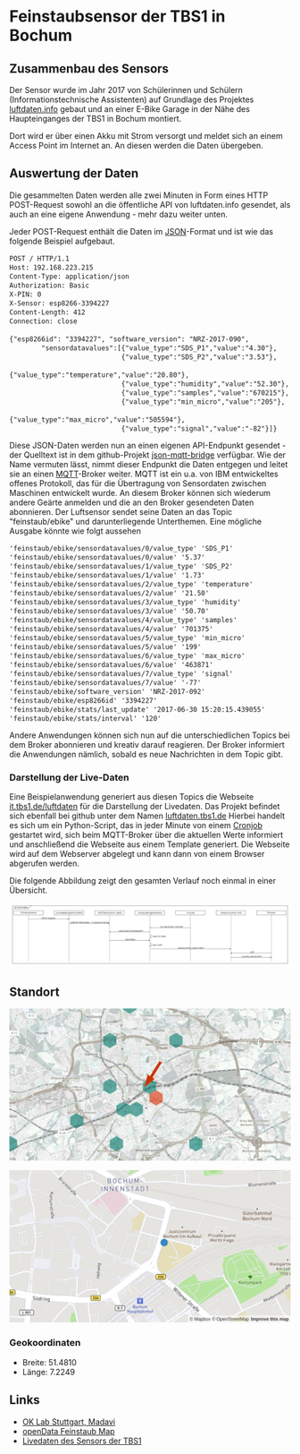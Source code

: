 # Feinstaubsensor der TBS1 in Bochum

## Zusammenbau des Sensors

Der Sensor wurde im Jahr 2017 von Schülerinnen und Schülern
(Informationstechnische Assistenten) auf Grundlage des Projektes
[luftdaten.info](http://www.luftdaten.info) gebaut und
an einer E-Bike Garage in der Nähe des Haupteinganges der TBS1 in Bochum
montiert.
<!-- TODO Hier wären ein paar Bilder und weitere Informationen schön. -->

Dort wird er über einen Akku mit Strom versorgt und meldet sich an einem
Access Point im Internet an. An diesen werden die Daten übergeben.

## Auswertung der Daten

Die gesammelten Daten werden alle zwei Minuten in Form eines HTTP
POST-Request sowohl an die
öffentliche API von luftdaten.info gesendet, als auch an eine eigene
Anwendung - mehr dazu weiter unten.

Jeder POST-Request enthält die Daten im
[JSON](https://de.wikipedia.org/wiki/JavaScript_Object_Notation)-Format
und ist wie das folgende Beispiel aufgebaut.

    POST / HTTP/1.1
    Host: 192.168.223.215
    Content-Type: application/json
    Authorization: Basic
    X-PIN: 0
    X-Sensor: esp8266-3394227
    Content-Length: 412
    Connection: close
    
    {"esp8266id": "3394227", "software_version": "NRZ-2017-090",
            "sensordatavalues":[{"value_type":"SDS_P1","value":"4.30"},
                                {"value_type":"SDS_P2","value":"3.53"},
                                {"value_type":"temperature","value":"20.80"},
                                {"value_type":"humidity","value":"52.30"},
                                {"value_type":"samples","value":"670215"},
                                {"value_type":"min_micro","value":"205"},
                                {"value_type":"max_micro","value":"505594"},
                                {"value_type":"signal","value":"-82"}]}

Diese JSON-Daten werden nun an einen eigenen API-Endpunkt gesendet - der
Quelltext ist in dem github-Projekt
[json-mqtt-bridge](https://github.com/tbs1-bo/feinstaub-json-mqtt-bridge)
verfügbar. Wie der Name vermuten lässt, nimmt dieser Endpunkt die Daten
entgegen und leitet sie an einen
[MQTT](https://de.wikipedia.org/wiki/MQTT)-Broker
weiter. MQTT ist ein u.a. von IBM entwickeltes offenes Protokoll,
das für die Übertragung von Sensordaten zwischen Maschinen entwickelt wurde.
An diesem Broker können sich wiederum andere Geärte anmelden und die an den
Broker gesendeten Daten abonnieren. Der Luftsensor sendet seine Daten
an das Topic "feinstaub/ebike" und darunterliegende Unterthemen. Eine
mögliche Ausgabe könnte wie folgt aussehen

    'feinstaub/ebike/sensordatavalues/0/value_type' 'SDS_P1'
    'feinstaub/ebike/sensordatavalues/0/value' '5.37'
    'feinstaub/ebike/sensordatavalues/1/value_type' 'SDS_P2'
    'feinstaub/ebike/sensordatavalues/1/value' '1.73'
    'feinstaub/ebike/sensordatavalues/2/value_type' 'temperature'
    'feinstaub/ebike/sensordatavalues/2/value' '21.50'
    'feinstaub/ebike/sensordatavalues/3/value_type' 'humidity'
    'feinstaub/ebike/sensordatavalues/3/value' '50.70'
    'feinstaub/ebike/sensordatavalues/4/value_type' 'samples'
    'feinstaub/ebike/sensordatavalues/4/value' '701375'
    'feinstaub/ebike/sensordatavalues/5/value_type' 'min_micro'
    'feinstaub/ebike/sensordatavalues/5/value' '199'
    'feinstaub/ebike/sensordatavalues/6/value_type' 'max_micro'
    'feinstaub/ebike/sensordatavalues/6/value' '463871'
    'feinstaub/ebike/sensordatavalues/7/value_type' 'signal'
    'feinstaub/ebike/sensordatavalues/7/value' '-77'
    'feinstaub/ebike/software_version' 'NRZ-2017-092'
    'feinstaub/ebike/esp8266id' '3394227'
    'feinstaub/ebike/stats/last_update' '2017-06-30 15:20:15.439055'
    'feinstaub/ebike/stats/interval' '120'

Andere Anwendungen können sich nun auf die unterschiedlichen
Topics bei dem Broker abonnieren und kreativ darauf reagieren. Der Broker
informiert die Anwendungen nämlich, sobald
es neue Nachrichten in dem Topic gibt.

### Darstellung der Live-Daten

Eine Beispielanwendung generiert aus diesen Topics die Webseite
[it.tbs1.de/luftdaten](https://it.tbs1.de/luftdaten) für die
Darstellung der Livedaten. Das Projekt befindet sich ebenfall bei github
unter dem Namen
[luftdaten.tbs1.de](https://github.com/tbs1-bo/luftdaten.tbs1.de)
Hierbei handelt es sich um ein Python-Script, das in jeder Minute
von einem [Cronjob](https://de.wikipedia.org/wiki/Cron)
gestartet wird, sich beim MQTT-Broker über die aktuellen Werte informiert
und anschließend die Webseite aus einem Template generiert. Die Webseite
wird auf dem Webserver abgelegt und kann dann von einem Browser abgerufen
werden.

Die folgende Abbildung zeigt den gesamten Verlauf noch einmal in einer
Übersicht.

![sd overview](img/sd_overview.png)

            
## Standort
![Standort](img/standort_wabe_pfeil.png)

![Standort2](img/standort_punkt.png)

### Geokoordinaten

- Breite: 51.4810
- Länge: 7.2249

## Links

- [OK Lab Stuttgart, Madavi](https://www.madavi.de/ok-lab-stuttgart/)
- [openData Feinstaub Map](http://bochum.maps.luftdaten.info/#13/51.4810/7.2248)
- [Livedaten des Sensors der TBS1](https://it.tbs1.de/luftdaten/)
